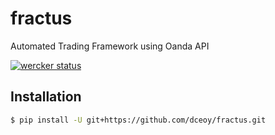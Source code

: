 fractus
=======

Automated Trading Framework using Oanda API

[![wercker status](https://app.wercker.com/status/23c1d6dc1e7fe266c576593800694793/m/master "wercker status")](https://app.wercker.com/project/byKey/23c1d6dc1e7fe266c576593800694793)

Installation
------------

```sh
$ pip install -U git+https://github.com/dceoy/fractus.git
```
